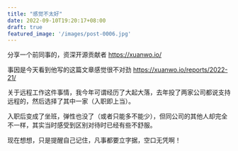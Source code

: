 ```yaml
---
title: "感觉不太好"
date: 2022-09-10T19:20:17+08:00
draft: true
featured_image: '/images/post-0006.jpg'
---
```


分享一个前同事的，资深开源贡献者 https://xuanwo.io/

事因是今天看到他写的这篇文章感觉很不对劲 https://xuanwo.io/reports/2022-21/

关于远程工作这件事情，我今年可谓经历了大起大落，去年投了两家公司都说支持远程的，然后选择了其中一家（入职即上当）。

入职后变成了坐班，弹性也没了（或者只能多不能少），但同公司的其他人却完全不一样，其实当时感受到区别对待时已经有些不舒服。

现在想想，只是提醒自己记住，凡事都要立字据，空口无凭啊！
